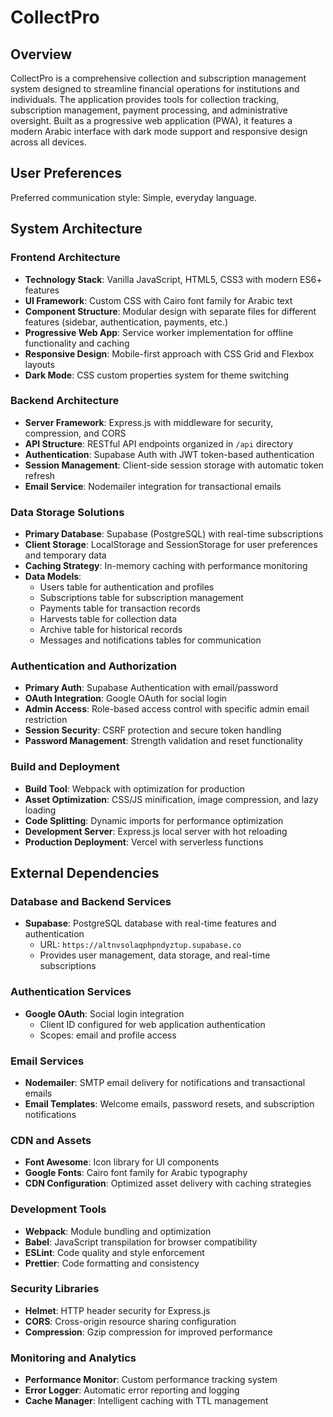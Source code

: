 # CollectPro

## Overview

CollectPro is a comprehensive collection and subscription management system designed to streamline financial operations for institutions and individuals. The application provides tools for collection tracking, subscription management, payment processing, and administrative oversight. Built as a progressive web application (PWA), it features a modern Arabic interface with dark mode support and responsive design across all devices.

## User Preferences

Preferred communication style: Simple, everyday language.

## System Architecture

### Frontend Architecture
- **Technology Stack**: Vanilla JavaScript, HTML5, CSS3 with modern ES6+ features
- **UI Framework**: Custom CSS with Cairo font family for Arabic text
- **Component Structure**: Modular design with separate files for different features (sidebar, authentication, payments, etc.)
- **Progressive Web App**: Service worker implementation for offline functionality and caching
- **Responsive Design**: Mobile-first approach with CSS Grid and Flexbox layouts
- **Dark Mode**: CSS custom properties system for theme switching

### Backend Architecture
- **Server Framework**: Express.js with middleware for security, compression, and CORS
- **API Structure**: RESTful API endpoints organized in `/api` directory
- **Authentication**: Supabase Auth with JWT token-based authentication
- **Session Management**: Client-side session storage with automatic token refresh
- **Email Service**: Nodemailer integration for transactional emails

### Data Storage Solutions
- **Primary Database**: Supabase (PostgreSQL) with real-time subscriptions
- **Client Storage**: LocalStorage and SessionStorage for user preferences and temporary data
- **Caching Strategy**: In-memory caching with performance monitoring
- **Data Models**: 
  - Users table for authentication and profiles
  - Subscriptions table for subscription management
  - Payments table for transaction records
  - Harvests table for collection data
  - Archive table for historical records
  - Messages and notifications tables for communication

### Authentication and Authorization
- **Primary Auth**: Supabase Authentication with email/password
- **OAuth Integration**: Google OAuth for social login
- **Admin Access**: Role-based access control with specific admin email restriction
- **Session Security**: CSRF protection and secure token handling
- **Password Management**: Strength validation and reset functionality

### Build and Deployment
- **Build Tool**: Webpack with optimization for production
- **Asset Optimization**: CSS/JS minification, image compression, and lazy loading
- **Code Splitting**: Dynamic imports for performance optimization
- **Development Server**: Express.js local server with hot reloading
- **Production Deployment**: Vercel with serverless functions

## External Dependencies

### Database and Backend Services
- **Supabase**: PostgreSQL database with real-time features and authentication
  - URL: `https://altnvsolaqphpndyztup.supabase.co`
  - Provides user management, data storage, and real-time subscriptions

### Authentication Services
- **Google OAuth**: Social login integration
  - Client ID configured for web application authentication
  - Scopes: email and profile access

### Email Services
- **Nodemailer**: SMTP email delivery for notifications and transactional emails
- **Email Templates**: Welcome emails, password resets, and subscription notifications

### CDN and Assets
- **Font Awesome**: Icon library for UI components
- **Google Fonts**: Cairo font family for Arabic typography
- **CDN Configuration**: Optimized asset delivery with caching strategies

### Development Tools
- **Webpack**: Module bundling and optimization
- **Babel**: JavaScript transpilation for browser compatibility
- **ESLint**: Code quality and style enforcement
- **Prettier**: Code formatting and consistency

### Security Libraries
- **Helmet**: HTTP header security for Express.js
- **CORS**: Cross-origin resource sharing configuration
- **Compression**: Gzip compression for improved performance

### Monitoring and Analytics
- **Performance Monitor**: Custom performance tracking system
- **Error Logger**: Automatic error reporting and logging
- **Cache Manager**: Intelligent caching with TTL management